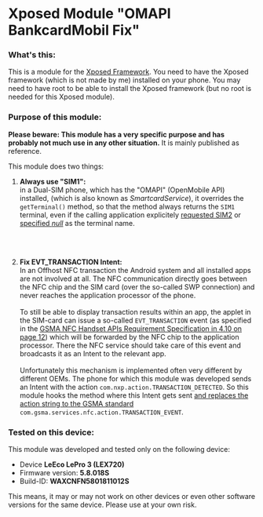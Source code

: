 # Xposed Module "OMAPI BankcardMobil Fix"


### What's this:

This is a module for the [Xposed Framework](http://repo.xposed.info/). You need to have the Xposed framework (which is not made by me) installed on your phone. You may need to have root to be able to install the Xposed framework (but no root is needed for this Xposed module).


### Purpose of this module:

**Please beware: This module has a very specific purpose and has probably not much use in any other situation.** It is mainly published as reference.

This module does two things:

1. **Always use "SIM1":**<br>
in a Dual-SIM phone, which has the "OMAPI" (OpenMobile API) installed, (which is also known as *SmartcardService*), it overrides the `getTerminal()` method, so that the method always returns the `SIM1` terminal, even if the calling application explicitely [requested SIM2](https://github.com/johnzweng/XposedOmapiBankcardFix/blob/master/app/src/main/java/at/zweng/xposed/smartcardreaderfix/OmapiFixes.java#L55) or [specified *null*](https://github.com/johnzweng/XposedOmapiBankcardFix/blob/master/app/src/main/java/at/zweng/xposed/smartcardreaderfix/OmapiFixes.java#L51) as the terminal name.
<br>
<br>

2. **Fix EVT_TRANSACTION Intent:**<br>
In an Offhost NFC transaction the Android system and all installed apps are not involved at all. The NFC communication directly goes between the NFC chip and the SIM card (over the so-called SWP connection) and never reaches the application processor of the phone. <br><br>
To still be able to display transaction results within an app, the applet in the SIM-card can issue a so-called `EVT_TRANSACTION` event (as specified in the [GSMA NFC Handset APIs Requirement Specification in 4.10 on page 12](http://www.gsma.com/digitalcommerce/wp-content/uploads/2013/12/GSMA-NFC05-NFC-Handset-APIs-Requirement-Specification-version-4-1.pdf)) which will be forwarded by the NFC chip to the application processor. There the NFC service should take care of this event and broadcasts it as an Intent to the relevant app.<br><br>
Unfortunately this mechanism is implemented often very different by different OEMs. The phone for which this module was developed sends an Intent with the action `com.nxp.action.TRANSACTION_DETECTED`. So this module hooks the method where this Intent gets sent [and replaces the action string to the GSMA standard](/blob/master/app/src/main/java/at/zweng/xposed/smartcardreaderfix/OmapiFixes.java#L117) `com.gsma.services.nfc.action.TRANSACTION_EVENT`.



### Tested on this device:

This module was developed and tested only on the following device:

- Device **LeEco LePro 3 (LEX720)**
- Firmware version: **5.8.018S**
- Build-ID: **WAXCNFN5801811012S**

This means, it may or may not work on other devices or even other software versions for the same device. Please use at your own risk.

